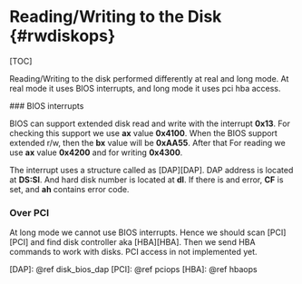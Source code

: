 Reading/Writing to the Disk {#rwdiskops}
===========================

[TOC]

Reading/Writing to the disk performed differently at real and long mode. At real mode it uses BIOS interrupts, and long mode it uses pci hba access.

### BIOS interrupts

BIOS can support extended disk read and write with the interrupt **0x13**. For checking this support we use **ax** value **0x4100**. When the BIOS support extended r/w, then the **bx** value will be **0xAA55**. After that For reading we use **ax** value **0x4200** and for writing **0x4300**.

The interrupt uses a structure called as [DAP][DAP]. DAP address is located at **DS:SI**. And hard disk number is located at **dl**. If there is and error, **CF** is set, and **ah** contains error code.

### Over PCI

At long mode we cannot use BIOS interrupts. Hence we should scan [PCI][PCI] and find disk controller aka [HBA][HBA]. Then we send HBA commands to work with disks. PCI access in not implemented yet.

[DAP]: @ref disk_bios_dap
[PCI]: @ref pciops
[HBA]: @ref hbaops 
